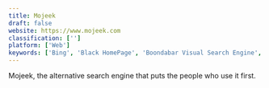 ```yaml
---
title: Mojeek
draft: false 
website: https://www.mojeek.com
classification: ['']
platform: ['Web']
keywords: ['Bing', 'Black HomePage', 'Boondabar Visual Search Engine', 'CC Search', 'Crowdin', 'Ecosia', 'Find', 'Gibiru', 'Google', 'MetaGer', 'Peekier', 'Poal Search', 'Qwant', 'Searx', 'StartPage', 'Swisscows']
---
```

Mojeek, the alternative search engine that puts the people who use it first.
